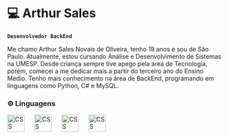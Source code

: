 # 💻 Arthur Sales

**`Desenvolvedor BackEnd`**

Me chamo Arthur Sales Novais de Oliveira, tenho 19 anos e sou de São Paulo. Atualmente, estou cursando Análise e Desenvolvimento de Sistemas na UMESP. Desde criança sempre tive apego pela área de Tecnologia, porém, comecei a me dedicar mais a partir do terceiro ano do Ensino Médio. Tenho mais conhecimento na área de BackEnd, programando em linguagens como Python, C# e MySQL.

### ⚙ Linguagens

<img 
    align = "left"
    alt = "CSS"
    title = "C#"
    width="40px"
    style="padding-right: 20px;"
    src="https://cdn.jsdelivr.net/gh/devicons/devicon@latest/icons/csharp/csharp-original.svg" />

<img 
    align = "left"
    alt = "CSS"
    title = "C#"
    width="40px"
    style="padding-right: 20px;"
    src="https://cdn.jsdelivr.net/gh/devicons/devicon@latest/icons/mysql/mysql-original.svg" />           
 
<img
    align = "left"
    alt = "CSS"
    title = "C#"
    width="40px"
    style="padding-right: 20px;"
    src="https://cdn.jsdelivr.net/gh/devicons/devicon@latest/icons/python/python-original-wordmark.svg" />
                   
<img
    align = "left"
    alt = "CSS"
    title = "C#"
    width="40px"
    src="https://cdn.jsdelivr.net/gh/devicons/devicon@latest/icons/java/java-original.svg" />
                   
